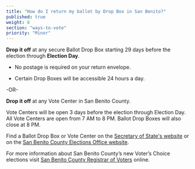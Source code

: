 ```yaml
---
title: "How do I return my ballot by Drop Box in San Benito?"
published: true
weight: 8
section: "ways-to-vote"
priority: "Minor"
---
```


**Drop it off** at any secure Ballot Drop Box starting 29 days before the election through **Election Day**.

- No postage is required on your return envelope.  

- Certain Drop Boxes will be accessible 24 hours a day.        

-OR-

**Drop it off** at any Vote Center in San Benito County.   

Vote Centers will be open 3 days before the election through Election Day. All Vote Centers are open from 7 AM to 8 PM. Ballot Drop Boxes will also close at 8 PM. 

Find a Ballot Drop Box or Vote Center on the [Secretary of State's website](https://caearlyvoting.sos.ca.gov/) or on the [San Benito County Elections Office website](https://cosb.maps.arcgis.com/apps/webappviewer/index.html?id=2ea5503b9a5543f8a11d049508f5f36a). 

For more information about San Benito County’s new Voter’s Choice elections visit [San Benito County Registrar of Voters](https://sbcvote.us/registrar-of-voters/voters-choice-act/) online.  
